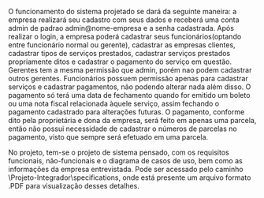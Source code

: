 O funcionamento do sistema projetado se dará da seguinte maneira: a empresa realizará seu cadastro com seus dados e receberá uma conta admin de padrao admin@nome-empresa e a senha cadastrada. Após realizar o login, a empresa poderá cadastrar seus funcionários(optando entre funcionário normal ou gerente), cadastrar as empresas clientes, cadastrar tipos de serviços prestados, cadastrar serviços prestados propriamente ditos e cadastrar o pagamento do serviço em questão. Gerentes tem a mesma permissão que admin, porém nao podem cadastrar outros gerentes. Funcionários possuem permissão apenas para cadastrar serviços e cadastrar pagamentos, não podendo alterar nada além disso. O pagamento só terá uma data de fechamento quando for emitido um boleto ou uma nota fiscal relacionada àquele serviço, assim fechando o pagamento cadastrado para alterações futuras. O pagamento, conforme dito pela proprietária e dona da empresa, será feito em apenas uma parcela, então não possui necessidade de cadastrar o números de parcelas no pagamento, visto que sempre será efetuado em uma parcela.

No projeto, tem-se o projeto de sistema pensado, com os requisitos funcionais, não-funcionais e o diagrama de casos de uso, bem como as informações da empresa entrevistada.
Pode ser acessado pelo caminho \Projeto-Integrador\specifications, onde está presente um arquivo formato .PDF para visualização desses detalhes.